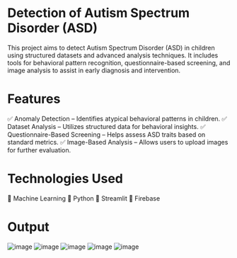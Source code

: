 # Detection of Autism Spectrum Disorder (ASD)
This project aims to detect Autism Spectrum Disorder (ASD) in children using structured datasets and advanced analysis techniques. It includes tools for behavioral pattern recognition, questionnaire-based screening, and image analysis to assist in early diagnosis and intervention.

# Features
✅ Anomaly Detection – Identifies atypical behavioral patterns in children.
✅ Dataset Analysis – Utilizes structured data for behavioral insights.
✅ Questionnaire-Based Screening – Helps assess ASD traits based on standard metrics.
✅ Image-Based Analysis – Allows users to upload images for further evaluation.

# Technologies Used
🔹 Machine Learning
🔹 Python
🔹 Streamlit
🔹 Firebase

# Output
![image](https://github.com/user-attachments/assets/642c3047-9a45-4a4f-ab86-dc68e4d22aba)
![image](https://github.com/user-attachments/assets/e1947ac6-8f2c-49b3-8eba-ab89b434e4fe)
![image](https://github.com/user-attachments/assets/ec489a38-7a3e-4dab-b2cc-470a12f805ca)
![image](https://github.com/user-attachments/assets/cffaea6f-8ecc-47f0-825b-7d1a66c3ed4a)
![image](https://github.com/user-attachments/assets/cf0c1085-96c1-4080-b865-5af36492dc25)






